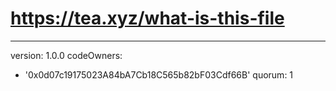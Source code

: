 # https://tea.xyz/what-is-this-file
---
version: 1.0.0
codeOwners:
  - '0x0d07c19175023A84bA7Cb18C565b82bF03Cdf66B'
quorum: 1
